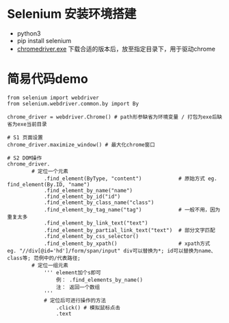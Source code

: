 # Selenium 安装环境搭建
* python3
* pip install selenium
* <a href="https://npm.taobao.org/mirrors/chromedriver/"> chromedriver.exe</a> 下载合适的版本后，放至指定目录下，用于驱动chrome

# 简易代码demo
    from selenium import webdriver
    from selenium.webdriver.common.by import By

    chrome_driver = webdriver.Chrome() # path形参缺省为环境变量 / 打包为exe后缺省为exe当前目录

    # S1 页面设置
    chrome_driver.maximize_window() # 最大化chrome窗口

    # S2 DOM操作
    chrome_driver.
            # 定位一个元素
                .find_element(ByType, "content")            # 原始方式 eg. find_element(By.ID, "name")
                .find_element_by_name("name")
                .find_element_by_id("id")
                .find_element_by_class_name("class")
                .find_element_by_tag_name("tag")            # 一般不用，因为重复太多
                .find_element_by_link_text("text")
                .find_element_by_partial_link_text("text")  # 部分文字匹配
                .find_element_by_css_selector()
                .find_element_by_xpath()                    # xpath方式  eg. "//div[@id='hd']/form/span/input" div可以替换为*; id可以替换为name、class等; 范例中的/代表路径;
            # 定位一组元素
                ''' element加个s即可
                    例： .find_elements_by_name()
                    注： 返回一个数组
                '''
                # 定位后可进行操作的方法
                    .click() # 模拟鼠标点击
                    .text